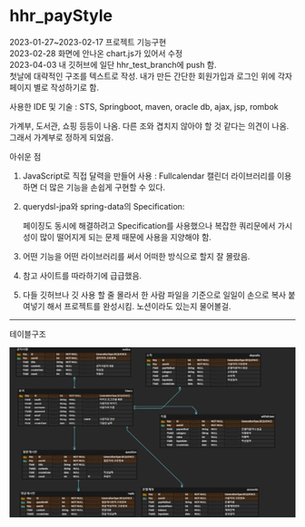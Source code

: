 # hhr_payStyle

2023-01-27~2023-02-17 프로젝트 기능구현  
2023-02-28 화면에 안나온 chart.js가 있어서 수정  
2023-04-03 내 깃허브에 일단 hhr_test_branch에 push 함.  
첫날에 대략적인 구조를 텍스트로 작성. 내가 만든 간단한 회원가입과 로그인 위에 각자 페이지 별로 작성하기로 함.  

사용한 IDE 및 기술 : STS, Springboot, maven, oracle db, ajax, jsp, rombok     
  
가계부, 도서관, 쇼핑 등등이 나옴. 다른 조와 겹치지 않아야 할 것 같다는 의견이 나옴. 그래서 가계부로 정하게 되었음.  

아쉬운 점  

1. JavaScript로 직접 달력을 만들어 사용 : Fullcalendar 캘린더 라이브러리를 이용하면 더 많은 기능을 손쉽게 구현할 수 있다.  

2. querydsl-jpa와 spring-data의 Specification:  

    페이징도 동시에 해결하려고 Specification를 사용했으나 복잡한 쿼리문에서 가시성이 많이 떨어지게 되는 문제 때문에 사용을 지양해야 함.  

3. 어떤 기능을 어떤 라이브러리를 써서 어떠한 방식으로 할지 잘 몰랐음.  

4. 참고 사이트를 따라하기에 급급했음.  

5. 다들 깃허브나 깃 사용 할 줄 몰라서 한 사람 파일을 기준으로 일일이 손으로 복사 붙여넣기 해서 프로젝트를 완성시킴. 노션이라도 있는지 물어볼걸.  

----------------   

 테이블구조  
 
<img src="./payStyle 테이블구조.png" width="600px" height="300px" title="Github_Logo"></img>  
